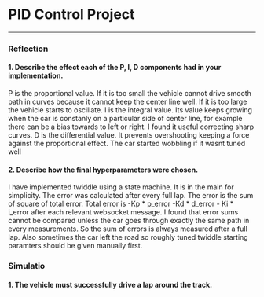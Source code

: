 # **PID Control Project** 

---
### Reflection

#### 1. Describe the effect each of the P, I, D components had in your implementation.

P is the proportional value. If it is too small the vehicle cannot drive smooth path in curves because it cannot keep the center line well. If it is too large the vehicle starts to oscillate.
I is the integral value. Its value keeps growing when the car is constanly on a particular side of center line, for example there can be a bias towards to left or right. I found it useful correcting sharp curves.
D is the differential value. It prevents overshooting keeping a force against the proportional effect. The car started wobbling if it wasnt tuned well
#### 2. Describe how the final hyperparameters were chosen.
I have implemented twiddle using a state machine. It is in the main for simplicity. The error was calculated after every full lap. The error is the sum of square of total error. Total error is -Kp * p_error -Kd * d_error - Ki * i_error after each relevant websocket message.
I found that error sums cannot be compared unless the car goes through exactly the same path in every measurements. So the sum of errors is always measured after a full lap. Also sometimes the car left the road so roughly tuned twiddle starting paramters should be given manually first.



### Simulatio

#### 1. The vehicle must successfully drive a lap around the track.


